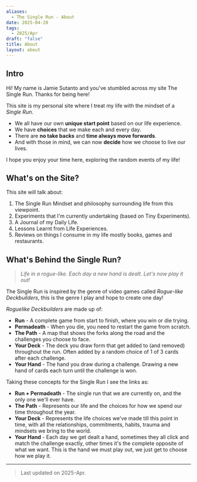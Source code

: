 ```yaml
---
aliases:
  - The Single Run - About
date: 2025-04-20
tags:
  - 2025/Apr
draft: "false"
title: About
layout: about
---
```

## Intro

Hi! My name is Jamie Sutanto and you've stumbled across my site The Single Run.  Thanks for being here!

This site is my personal site where I treat my life with the mindset of a *Single Run*.  

- We all have our own **unique start point** based on our life experience. 
- We have **choices** that we make each and every day. 
- There are **no take backs** and **time always move forwards**.
- And with those in mind, we can now **decide** how we choose to live our lives. 

I hope you enjoy your time here, exploring the random events of my life!

## What's on the Site?

This site will talk about:
1. The Single Run Mindset and philosophy surrounding life from this viewpoint.
2. Experiments that I'm currently undertaking (based on Tiny Experiments).
3. A Journal of my Daily Life.
4. Lessons Learnt from Life Experiences.
5. Reviews on things I consume in my life mostly books, games and restaurants.

## What's Behind the Single Run?

> *Life in a rogue-like.*
> *Each day a new hand is dealt.*
> *Let's now play it out!*

The Single Run is inspired by the genre of video games called *Rogue-like Deckbuilders*, this is the genre I play and hope to create one day!

*Roguelike Deckbuilders* are made up of:
- **Run** - A complete game from start to finish, where you win or die trying.
- **Permadeath** - When you die, you need to restart the game from scratch.
- **The Path** - A map that shows the forks along the road and the challenges you choose to face.
- **Your Deck** - The deck you draw form that get added to (and removed) throughout the run.  Often added by a random choice of 1 of 3 cards after each challenge.
- **Your Hand** - The hand you draw during a challenge.  Drawing a new hand of cards each turn until the challenge is won.

Taking these concepts for the Single Run I see the links as:
- **Run + Permadeath** - The single run that we are currently on, and the only one we'll ever have.
- **The Path** - Represents our life and the choices for how we spend our time throughout the year. 
- **Your Deck** - Represents the life choices we've made till this point in time, with all the relationships, commitments, habits, trauma and mindsets we bring to the world.
- **Your Hand** - Each day we get dealt a hand, sometimes they all click and match the challenge exactly, other times it's the complete opposite of what we want.  This is the hand we must play out, we just get to choose how we play it.

---
> Last updated on 2025-Apr.